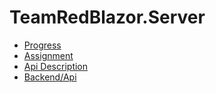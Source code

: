 # TeamRedBlazor.Server
- [Progress](https://github.com/Carpenteri1/TeamRedWasm.Client/projects/1)
- [Assignment](https://drive.google.com/file/d/1xDFEySEyWnDKW6kfk0n6vcbMGmChDkgi/view)
- [Api Description](https://drive.google.com/file/d/14H_enH7MVmrN-HIl_7DOEMsj5DP05-og/view)
- [Backend/Api](https://github.com/YamatoxD/TeamRedWebApiSolution)

